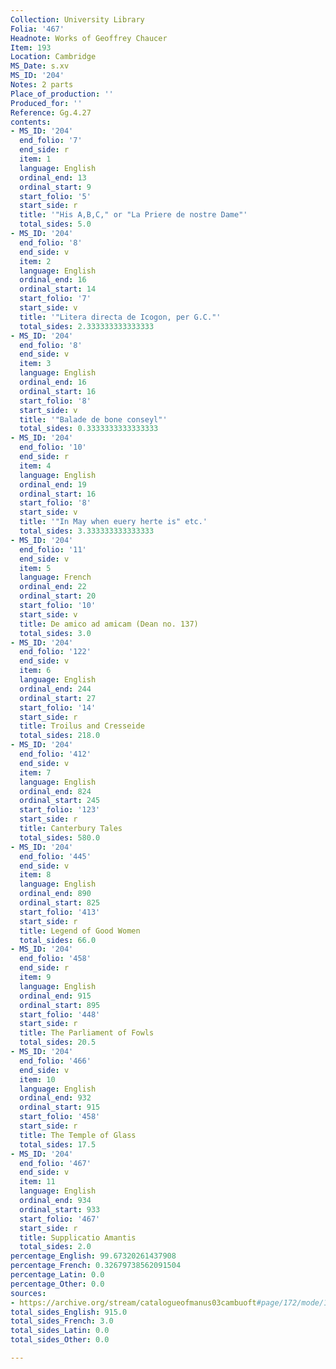 ```yaml
---
Collection: University Library
Folia: '467'
Headnote: Works of Geoffrey Chaucer
Item: 193
Location: Cambridge
MS_Date: s.xv
MS_ID: '204'
Notes: 2 parts
Place_of_production: ''
Produced_for: ''
Reference: Gg.4.27
contents:
- MS_ID: '204'
  end_folio: '7'
  end_side: r
  item: 1
  language: English
  ordinal_end: 13
  ordinal_start: 9
  start_folio: '5'
  start_side: r
  title: '"His A,B,C," or "La Priere de nostre Dame"'
  total_sides: 5.0
- MS_ID: '204'
  end_folio: '8'
  end_side: v
  item: 2
  language: English
  ordinal_end: 16
  ordinal_start: 14
  start_folio: '7'
  start_side: v
  title: '"Litera directa de Icogon, per G.C."'
  total_sides: 2.333333333333333
- MS_ID: '204'
  end_folio: '8'
  end_side: v
  item: 3
  language: English
  ordinal_end: 16
  ordinal_start: 16
  start_folio: '8'
  start_side: v
  title: '"Balade de bone conseyl"'
  total_sides: 0.3333333333333333
- MS_ID: '204'
  end_folio: '10'
  end_side: r
  item: 4
  language: English
  ordinal_end: 19
  ordinal_start: 16
  start_folio: '8'
  start_side: v
  title: '"In May when euery herte is" etc.'
  total_sides: 3.333333333333333
- MS_ID: '204'
  end_folio: '11'
  end_side: v
  item: 5
  language: French
  ordinal_end: 22
  ordinal_start: 20
  start_folio: '10'
  start_side: v
  title: De amico ad amicam (Dean no. 137)
  total_sides: 3.0
- MS_ID: '204'
  end_folio: '122'
  end_side: v
  item: 6
  language: English
  ordinal_end: 244
  ordinal_start: 27
  start_folio: '14'
  start_side: r
  title: Troilus and Cresseide
  total_sides: 218.0
- MS_ID: '204'
  end_folio: '412'
  end_side: v
  item: 7
  language: English
  ordinal_end: 824
  ordinal_start: 245
  start_folio: '123'
  start_side: r
  title: Canterbury Tales
  total_sides: 580.0
- MS_ID: '204'
  end_folio: '445'
  end_side: v
  item: 8
  language: English
  ordinal_end: 890
  ordinal_start: 825
  start_folio: '413'
  start_side: r
  title: Legend of Good Women
  total_sides: 66.0
- MS_ID: '204'
  end_folio: '458'
  end_side: r
  item: 9
  language: English
  ordinal_end: 915
  ordinal_start: 895
  start_folio: '448'
  start_side: r
  title: The Parliament of Fowls
  total_sides: 20.5
- MS_ID: '204'
  end_folio: '466'
  end_side: v
  item: 10
  language: English
  ordinal_end: 932
  ordinal_start: 915
  start_folio: '458'
  start_side: r
  title: The Temple of Glass
  total_sides: 17.5
- MS_ID: '204'
  end_folio: '467'
  end_side: v
  item: 11
  language: English
  ordinal_end: 934
  ordinal_start: 933
  start_folio: '467'
  start_side: r
  title: Supplicatio Amantis
  total_sides: 2.0
percentage_English: 99.67320261437908
percentage_French: 0.32679738562091504
percentage_Latin: 0.0
percentage_Other: 0.0
sources:
- https://archive.org/stream/catalogueofmanus03cambuoft#page/172/mode/1up
total_sides_English: 915.0
total_sides_French: 3.0
total_sides_Latin: 0.0
total_sides_Other: 0.0

---
```

